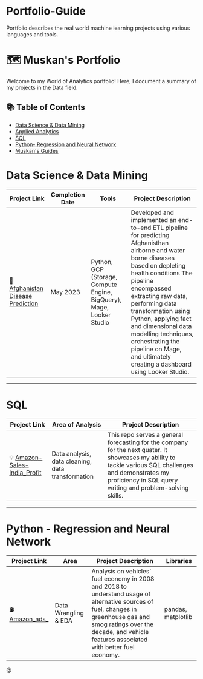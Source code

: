 # Portfolio-Guide
Portfolio describes the real world machine learning projects using various languages and tools.

# 🗺 Muskan's Portfolio

Welcome to my World of Analytics portfolio! Here, I document a summary of my projects in the Data field.

## 📚 Table of Contents
- [Data Science & Data Mining](#data-science)
- [Applied Analytics](#applied_analytics)
- [SQL](#sql)
- [Python- Regression and Neural Network](#Amazon-ads)
- [Muskan's Guides](#muskans-guides)

# Data Science & Data Mining 

| Project Link | Completion Date | Tools | Project Description | 
|---|---|---|---|
| 🚗 [Afghanistan Disease Prediction](https://github.com/dasm3/DataAnalyicsSpring2023_Muskan_Das) | May 2023 | Python, GCP (Storage, Compute Engine, BigQuery), Mage, Looker Studio | Developed and implemented an end-to-end ETL pipeline for predicting Afghanisthan airborne and water borne diseases based on depleting health conditions The pipeline encompassed extracting raw data, performing data transformation using Python, applying fact and dimensional data modelling techniques, orchestrating the pipeline on Mage, and ultimately creating a dashboard using Looker Studio. |
***

# SQL

| Project Link | Area of Analysis | Project Description | 
|---|---|---|
| 💡 [Amazon-Sales-India_Profit](https://github.com/dasm3/Advanced_Data_Resource-SQL-Warehouse-) | Data analysis, data cleaning, data transformation | This repo serves a general forecasting for the company for the next quater. It showcases my ability to tackle various SQL challenges and demonstrates my proficiency in SQL query writing and problem-solving skills. | 
***

# Python - Regression and Neural Network

| Project Link | Area | Project Description | Libraries |    
|---|---|---|---|
| ⛽️ [Amazon_ads_](https://github.com/dasm3/dasm03) | Data Wrangling & EDA | Analysis on vehicles’ fuel economy in 2008 and 2018 to understand usage of alternative sources of fuel, changes in greenhouse gas and smog ratings over the decade, and vehicle features associated with better fuel economy. |  pandas, matplotlib |   


@
